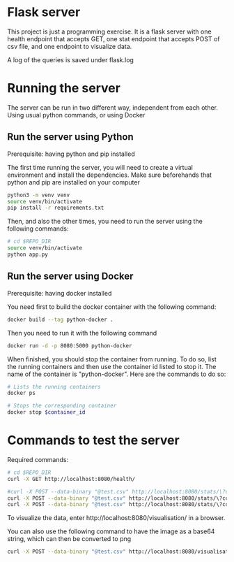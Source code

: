 # Flask server
This project is just a programming exercise. It is a flask server with one health endpoint that accepts GET, one stat endpoint that accepts POST of csv file, and one endpoint to visualize data.

A log of the queries is saved under flask.log

# Running the server
The server can be run in two different way, independent from each other. Using usual python commands, or using Docker

## Run the server using Python
Prerequisite: having python and pip installed

The first time running the server, you will need to create a virtual environment and install the dependencies. Make sure beforehands that python and pip are installed on your computer

```BASH
python3 -m venv venv
source venv/bin/activate
pip install -r requirements.txt
```

Then, and also the other times, you need to run the server using the following commands:
```BASH
# cd $REPO_DIR 
source venv/bin/activate
python app.py
```

## Run the server using Docker
Prerequisite: having docker installed

You need first to build the docker container with the following command:
```BASH
docker build --tag python-docker .
```

Then you need to run it with the following command
```BASH
docker run -d -p 8080:5000 python-docker
```

When finished, you should stop the container from running. To do so, list the running containers and then use the container id listed to stop it. The name of the container is "python-docker". Here are the commands to do so:
```BASH
# Lists the running containers
docker ps

# Stops the corresponding container
docker stop $container_id
```


# Commands to test the server
Required commands:
```BASH
# cd $REPO_DIR 
curl -X GET http://localhost:8080/health/

#curl -X POST --data-binary "@test.csv" http://localhost:8080/stats/\?column\=$column\&sep\=$separator
curl -X POST --data-binary "@test.csv" http://localhost:8080/stats/\?column\=Krankenhauskosten\&sep\=\;
curl -X POST --data-binary "@test.csv" http://localhost:8080/stats/\?column\=ICD%20E11%20-%20liegt%20vor\&sep\=\;
```

To visualize the data, enter http://localhost:8080/visualisation/ in a browser.

You can also use the following command to have the image as a base64 string, which can then be converted to png

```BASH
curl -X POST --data-binary "@test.csv" http://localhost:8080/visualisation/ > image.base64
```

